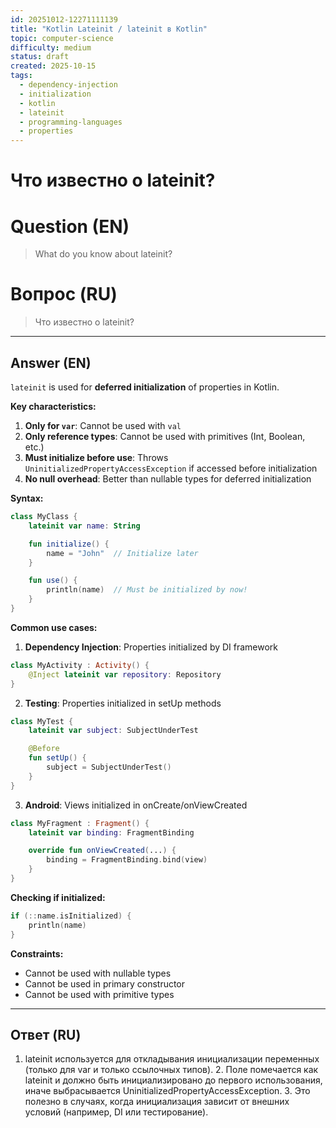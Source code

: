 ```yaml
---
id: 20251012-12271111139
title: "Kotlin Lateinit / lateinit в Kotlin"
topic: computer-science
difficulty: medium
status: draft
created: 2025-10-15
tags:
  - dependency-injection
  - initialization
  - kotlin
  - lateinit
  - programming-languages
  - properties
---
```

# Что известно о lateinit?

# Question (EN)
> What do you know about lateinit?

# Вопрос (RU)
> Что известно о lateinit?

---

## Answer (EN)

`lateinit` is used for **deferred initialization** of properties in Kotlin.

**Key characteristics:**

1. **Only for `var`**: Cannot be used with `val`
2. **Only reference types**: Cannot be used with primitives (Int, Boolean, etc.)
3. **Must initialize before use**: Throws `UninitializedPropertyAccessException` if accessed before initialization
4. **No null overhead**: Better than nullable types for deferred initialization

**Syntax:**
```kotlin
class MyClass {
    lateinit var name: String

    fun initialize() {
        name = "John"  // Initialize later
    }

    fun use() {
        println(name)  // Must be initialized by now!
    }
}
```

**Common use cases:**

1. **Dependency Injection**: Properties initialized by DI framework
```kotlin
class MyActivity : Activity() {
    @Inject lateinit var repository: Repository
}
```

2. **Testing**: Properties initialized in setUp methods
```kotlin
class MyTest {
    lateinit var subject: SubjectUnderTest

    @Before
    fun setUp() {
        subject = SubjectUnderTest()
    }
}
```

3. **Android**: Views initialized in onCreate/onViewCreated
```kotlin
class MyFragment : Fragment() {
    lateinit var binding: FragmentBinding

    override fun onViewCreated(...) {
        binding = FragmentBinding.bind(view)
    }
}
```

**Checking if initialized:**
```kotlin
if (::name.isInitialized) {
    println(name)
}
```

**Constraints:**
- Cannot be used with nullable types
- Cannot be used in primary constructor
- Cannot be used with primitive types

---

## Ответ (RU)

1. lateinit используется для откладывания инициализации переменных (только для var и только ссылочных типов). 2. Поле помечается как lateinit и должно быть инициализировано до первого использования, иначе выбрасывается UninitializedPropertyAccessException. 3. Это полезно в случаях, когда инициализация зависит от внешних условий (например, DI или тестирование).

